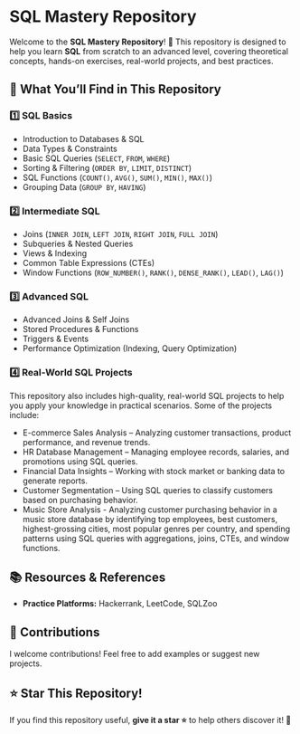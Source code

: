 # SQL Mastery Repository

Welcome to the **SQL Mastery Repository**! 🚀 This repository is designed to help you learn **SQL** from scratch to an advanced level, covering theoretical concepts, hands-on exercises, real-world projects, and best practices.

## 📌 What You’ll Find in This Repository

### 1️⃣ **SQL Basics**

- Introduction to Databases & SQL
- Data Types & Constraints
- Basic SQL Queries (`SELECT`, `FROM`, `WHERE`)
- Sorting & Filtering (`ORDER BY`, `LIMIT`, `DISTINCT`)
- SQL Functions (`COUNT()`, `AVG()`, `SUM()`, `MIN()`, `MAX()`)
- Grouping Data (`GROUP BY`, `HAVING`)

### 2️⃣ **Intermediate SQL**

- Joins (`INNER JOIN`, `LEFT JOIN`, `RIGHT JOIN`, `FULL JOIN`)
- Subqueries & Nested Queries
- Views & Indexing
- Common Table Expressions (CTEs)
- Window Functions (`ROW_NUMBER()`, `RANK()`, `DENSE_RANK()`, `LEAD()`, `LAG()`)



### 3️⃣ **Advanced SQL**

- Advanced Joins & Self Joins
- Stored Procedures & Functions
- Triggers & Events
- Performance Optimization (Indexing, Query Optimization)
  
### 4️⃣ Real-World SQL Projects
This repository also includes high-quality, real-world SQL projects to help you apply your knowledge in practical scenarios. Some of the projects include:

- E-commerce Sales Analysis – Analyzing customer transactions, product performance, and revenue trends.
- HR Database Management – Managing employee records, salaries, and promotions using SQL queries.
- Financial Data Insights – Working with stock market or banking data to generate reports.
- Customer Segmentation – Using SQL queries to classify customers based on purchasing behavior.
- Music Store Analysis - Analyzing customer purchasing behavior in a music store database by identifying top employees, best customers, highest-grossing cities, most popular genres per country, and spending patterns using SQL queries with aggregations, joins, CTEs, and window functions.

## 📚 Resources & References

- **Practice Platforms:** Hackerrank, LeetCode, SQLZoo


## 🤝 Contributions

I welcome contributions! Feel free to add examples or suggest new projects.

## ⭐ Star This Repository!

If you find this repository useful, **give it a star ⭐** to help others discover it! 🚀


